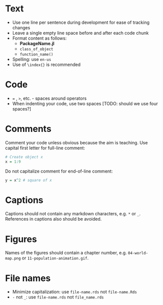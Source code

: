 # Text

- Use one line per sentence during development for ease of tracking changes
- Leave a single empty line space before and after each code chunk
- Format content as follows: 
    - **PackageName.jl**
    - `class_of_object`
    - `function_name()`
- Spelling: use `en-us`
- Use of `\index{}` is recommended

# Code

- ` = ` , ` > `, etc. - spaces around operators
- When indenting your code, use two spaces [TODO: should we use four spaces?]

# Comments

Comment your code unless obvious because the aim is teaching.
Use capital first letter for full-line comment:

```r
# Create object x
x = 1:9
```

Do not capitalize comment for end-of-line comment:

```r
y = x^2 # square of x
```

# Captions

Captions should not contain any markdown characters, e.g. `*` or `_`. 
References in captions also should be avoided.

# Figures

Names of the figures should contain a chapter number, e.g. `04-world-map.png` or `11-population-animation.gif`.

# File names

- Minimize capitalization: use `file-name.rds` not `file-name.Rds`
- `-` not `_`: use `file-name.rds` not `file_name.rds`

